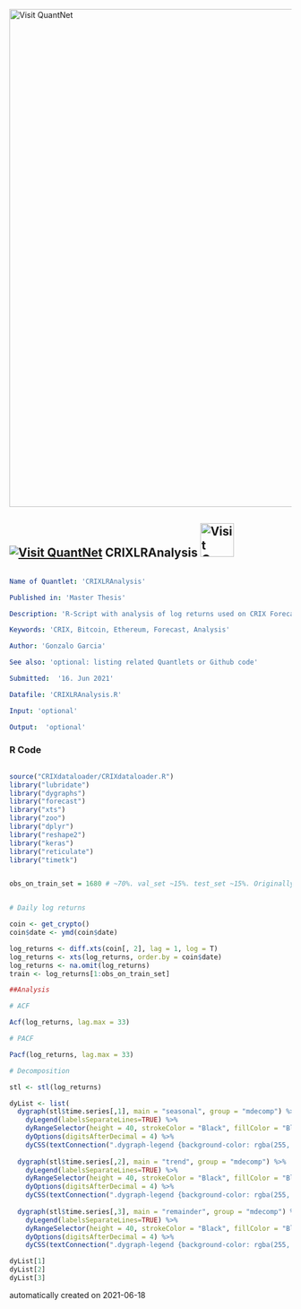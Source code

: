 [<img src="https://github.com/QuantLet/Styleguide-and-FAQ/blob/master/pictures/banner.png" width="888" alt="Visit QuantNet">](http://quantlet.de/)

## [<img src="https://github.com/QuantLet/Styleguide-and-FAQ/blob/master/pictures/qloqo.png" alt="Visit QuantNet">](http://quantlet.de/) **CRIXLRAnalysis** [<img src="https://github.com/QuantLet/Styleguide-and-FAQ/blob/master/pictures/QN2.png" width="60" alt="Visit QuantNet 2.0">](http://quantlet.de/)

```yaml

Name of Quantlet: 'CRIXLRAnalysis'

Published in: 'Master Thesis'

Description: 'R-Script with analysis of log returns used on CRIX Forecasting App'

Keywords: 'CRIX, Bitcoin, Ethereum, Forecast, Analysis'

Author: 'Gonzalo Garcia'

See also: 'optional: listing related Quantlets or Github code'

Submitted:  '16. Jun 2021'

Datafile: 'CRIXLRAnalysis.R'

Input: 'optional'

Output:  'optional'
```

### R Code
```r

source("CRIXdataloader/CRIXdataloader.R")
library("lubridate")
library("dygraphs")
library("forecast")
library("xts")
library("zoo")
library("dplyr")
library("reshape2")
library("keras")
library("reticulate")
library("timetk")


obs_on_train_set = 1680 # ~70%. val_set ~15%. test_set ~15%. Originally, proportions have drifted a bit with time.


# Daily log returns

coin <- get_crypto()
coin$date <- ymd(coin$date)

log_returns <- diff.xts(coin[, 2], lag = 1, log = T)
log_returns <- xts(log_returns, order.by = coin$date)
log_returns <- na.omit(log_returns)
train <- log_returns[1:obs_on_train_set]

##Analysis

# ACF

Acf(log_returns, lag.max = 33)

# PACF

Pacf(log_returns, lag.max = 33)

# Decomposition

stl <- stl(log_returns)

dyList <- list(
  dygraph(stl$time.series[,1], main = "seasonal", group = "mdecomp") %>%
    dyLegend(labelsSeparateLines=TRUE) %>%
    dyRangeSelector(height = 40, strokeColor = "Black", fillColor = "Black", retainDateWindow = TRUE) %>%
    dyOptions(digitsAfterDecimal = 4) %>%
    dyCSS(textConnection(".dygraph-legend {background-color: rgba(255, 255, 255, 0.5) !important; }")),
  
  dygraph(stl$time.series[,2], main = "trend", group = "mdecomp") %>%
    dyLegend(labelsSeparateLines=TRUE) %>%
    dyRangeSelector(height = 40, strokeColor = "Black", fillColor = "Black", retainDateWindow = TRUE) %>%
    dyOptions(digitsAfterDecimal = 4) %>%
    dyCSS(textConnection(".dygraph-legend {background-color: rgba(255, 255, 255, 0.5) !important; }")),
  
  dygraph(stl$time.series[,3], main = "remainder", group = "mdecomp") %>%
    dyLegend(labelsSeparateLines=TRUE) %>%
    dyRangeSelector(height = 40, strokeColor = "Black", fillColor = "Black", retainDateWindow = TRUE) %>%
    dyOptions(digitsAfterDecimal = 4) %>%
    dyCSS(textConnection(".dygraph-legend {background-color: rgba(255, 255, 255, 0.5) !important; }")))

dyList[1]
dyList[2] 
dyList[3]

```

automatically created on 2021-06-18